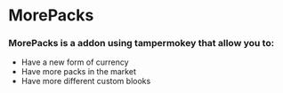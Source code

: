 # MorePacks

### MorePacks is a addon using tampermokey that allow you to:
- Have a new form of currency
- Have more packs in the market
- Have more different custom blooks
